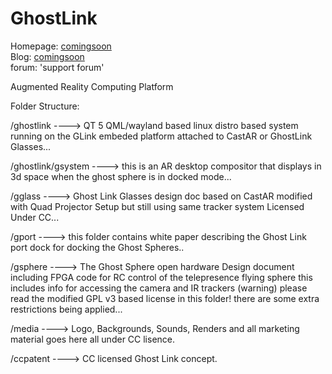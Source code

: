 GhostLink
=========

Homepage: [comingsoon](http://#)  
Blog: [comingsoon](http://#)  
forum: 'support forum'  


Augmented Reality Computing Platform


Folder Structure:

/ghostlink   ----> QT 5 QML/wayland based linux distro based system running on the GLink embeded platform attached to CastAR or GhostLink Glasses...

/ghostlink/gsystem     ----> this is an AR desktop compositor that displays in 3d space when the ghost sphere is in docked mode...

/gglass      ----> Ghost Link Glasses design doc based on CastAR modified with Quad Projector Setup but still using same tracker system Licensed Under CC...

/gport       ----> this folder contains white paper describing the Ghost Link port dock for docking the Ghost Spheres..

/gsphere     ----> The Ghost Sphere open hardware Design document including FPGA code for RC control of the telepresence flying sphere this includes info for accessing the camera and IR trackers (warning) please read the modified GPL v3 based license in this folder! there are some extra restrictions being applied...

/media       ----> Logo, Backgrounds, Sounds, Renders and all marketing material goes here all under CC lisence.

/ccpatent    ----> CC licensed Ghost Link concept.

 
